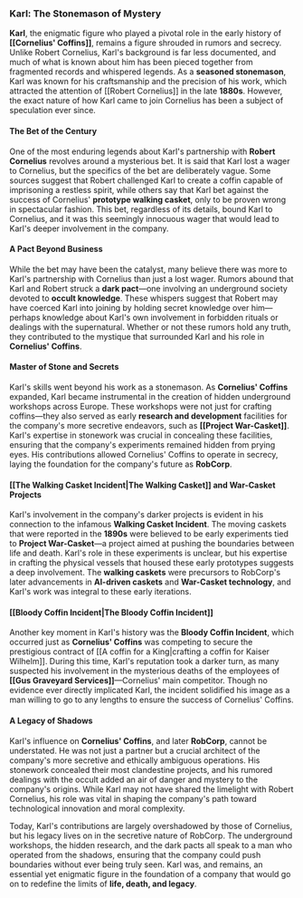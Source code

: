 ### **Karl: The Stonemason of Mystery**

**Karl**, the enigmatic figure who played a pivotal role in the early history of **[[Cornelius' Coffins]]**, remains a figure shrouded in rumors and secrecy. Unlike Robert Cornelius, Karl's background is far less documented, and much of what is known about him has been pieced together from fragmented records and whispered legends. As a **seasoned stonemason**, Karl was known for his craftsmanship and the precision of his work, which attracted the attention of [[Robert Cornelius]] in the late **1880s**. However, the exact nature of how Karl came to join Cornelius has been a subject of speculation ever since.

#### **The Bet of the Century**

One of the most enduring legends about Karl's partnership with **Robert Cornelius** revolves around a mysterious bet. It is said that Karl lost a wager to Cornelius, but the specifics of the bet are deliberately vague. Some sources suggest that Robert challenged Karl to create a coffin capable of imprisoning a restless spirit, while others say that Karl bet against the success of Cornelius' **prototype walking casket**, only to be proven wrong in spectacular fashion. This bet, regardless of its details, bound Karl to Cornelius, and it was this seemingly innocuous wager that would lead to Karl's deeper involvement in the company.

#### **A Pact Beyond Business**

While the bet may have been the catalyst, many believe there was more to Karl's partnership with Cornelius than just a lost wager. Rumors abound that Karl and Robert struck a **dark pact**—one involving an underground society devoted to **occult knowledge**. These whispers suggest that Robert may have coerced Karl into joining by holding secret knowledge over him—perhaps knowledge about Karl's own involvement in forbidden rituals or dealings with the supernatural. Whether or not these rumors hold any truth, they contributed to the mystique that surrounded Karl and his role in **Cornelius' Coffins**.

#### **Master of Stone and Secrets**

Karl's skills went beyond his work as a stonemason. As **Cornelius' Coffins** expanded, Karl became instrumental in the creation of hidden underground workshops across Europe. These workshops were not just for crafting coffins—they also served as early **research and development** facilities for the company's more secretive endeavors, such as **[[Project War-Casket]]**. Karl's expertise in stonework was crucial in concealing these facilities, ensuring that the company's experiments remained hidden from prying eyes. His contributions allowed Cornelius' Coffins to operate in secrecy, laying the foundation for the company's future as **RobCorp**.

#### **[[The Walking Casket Incident|The Walking Casket]] and War-Casket Projects**

Karl's involvement in the company's darker projects is evident in his connection to the infamous **Walking Casket Incident**. The moving caskets that were reported in the **1890s** were believed to be early experiments tied to **Project War-Casket**—a project aimed at pushing the boundaries between life and death. Karl's role in these experiments is unclear, but his expertise in crafting the physical vessels that housed these early prototypes suggests a deep involvement. The **walking caskets** were precursors to RobCorp's later advancements in **AI-driven caskets** and **War-Casket technology**, and Karl's work was integral to these early iterations.

#### **[[Bloody Coffin Incident|The Bloody Coffin Incident]]**

Another key moment in Karl's history was the **Bloody Coffin Incident**, which occurred just as **Cornelius' Coffins** was competing to secure the prestigious contract of [[A coffin for a King|crafting a coffin for Kaiser Wilhelm]]. During this time, Karl's reputation took a darker turn, as many suspected his involvement in the mysterious deaths of the employees of **[[Gus Graveyard Services]]**—Cornelius' main competitor. Though no evidence ever directly implicated Karl, the incident solidified his image as a man willing to go to any lengths to ensure the success of Cornelius' Coffins.

#### **A Legacy of Shadows**

Karl's influence on **Cornelius' Coffins**, and later **RobCorp**, cannot be understated. He was not just a partner but a crucial architect of the company's more secretive and ethically ambiguous operations. His stonework concealed their most clandestine projects, and his rumored dealings with the occult added an air of danger and mystery to the company's origins. While Karl may not have shared the limelight with Robert Cornelius, his role was vital in shaping the company's path toward technological innovation and moral complexity.

Today, Karl's contributions are largely overshadowed by those of Cornelius, but his legacy lives on in the secretive nature of RobCorp. The underground workshops, the hidden research, and the dark pacts all speak to a man who operated from the shadows, ensuring that the company could push boundaries without ever being truly seen. Karl was, and remains, an essential yet enigmatic figure in the foundation of a company that would go on to redefine the limits of **life, death, and legacy**.